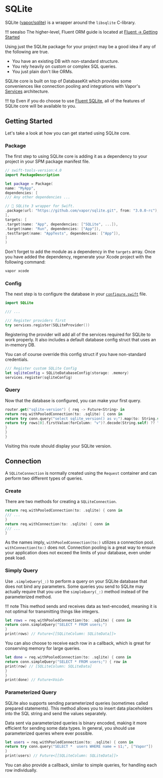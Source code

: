 # SQLite

SQLite ([vapor/sqlite](https://github.com/vapor/sqlite)) is a wrapper around the `libsqlite` C-library.

!!! seealso
    The higher-level, Fluent ORM guide is located at [Fluent &rarr; Getting Started](../fluent/getting-started.md)

Using just the SQLite package for your project may be a good idea if any of the following are true.

- You have an existing DB with non-standard structure.
- You rely heavily on custom or complex SQL queries.
- You just plain don't like ORMs.

SQLite core is built on top of DatabaseKit which provides some conveniences like connection pooling and integrations with Vapor's [Services](../getting-started/services.md) architecture.

!!! tip
Even if you do choose to use [Fluent SQLite](fluent.md), all of the features of SQLite core will be available to you.

## Getting Started

Let's take a look at how you can get started using SQLite core.

### Package

The first step to using SQLite core is adding it as a dependency to your project in your SPM package manifest file.

```swift
// swift-tools-version:4.0
import PackageDescription

let package = Package(
name: "MyApp",
dependencies: [
/// Any other dependencies ...

// 🔵 SQLite 3 wrapper for Swift.
.package(url: "https://github.com/vapor/sqlite.git", from: "3.0.0-rc"),
],
targets: [
.target(name: "App", dependencies: ["SQLite", ...]),
.target(name: "Run", dependencies: ["App"]),
.testTarget(name: "AppTests", dependencies: ["App"]),
]
)
```

Don't forget to add the module as a dependency in the `targets` array. Once you have added the dependency, regenerate your Xcode project with the following command:

```sh
vapor xcode
```


### Config

The next step is to configure the database in your [`configure.swift`](../getting-started/structure.md#configureswift) file.

```swift
import SQLite

/// ...

/// Register providers first
try services.register(SQLiteProvider())
```

Registering the provider will add all of the services required for SQLite to work properly. It also includes a default database config struct that uses an in-memory DB.

You can of course override this config struct if you have non-standard credentials.

```swift
/// Register custom SQLite Config
let sqliteConfig = SQLiteDatabaseConfig(storage: .memory)
services.register(sqliteConfig)
```

### Query

Now that the database is configured, you can make your first query.

```swift
router.get("sqlite-version") { req -> Future<String> in
return req.withPooledConnection(to: .sqlite) { conn in
return try conn.query("select sqlite_version() as v;").map(to: String.self) { rows in
return try rows[0].firstValue(forColumn: "v")?.decode(String.self) ?? "n/a"
}
}
}
```

Visiting this route should display your SQLite version.

## Connection

A `SQLiteConnection` is normally created using the `Request` container and can perform two different types of queries.

### Create

There are two methods for creating a `SQLiteConnection`.

```swift
return req.withPooledConnection(to: .sqlite) { conn in
/// ...
}
return req.withConnection(to: .sqlite) { conn in
/// ...
}
```

As the names imply,  `withPooledConnection(to:)` utilizes a connection pool. `withConnection(to:)` does not. Connection pooling is a great way to ensure your application does not exceed the limits of your database, even under peak load.

### Simply Query

Use `.simpleQuery(_:)` to perform a query on your SQLite database that does not bind any parameters. Some queries you send to SQLite may actually require that you use the `simpleQuery(_:)` method instead of the parameterized method. 

!!! note
This method sends and receives data as text-encoded, meaning it is not optimal for transmitting things like integers.

```swift
let rows = req.withPooledConnection(to: .sqlite) { conn in
return conn.simpleQuery("SELECT * FROM users;")
}
print(rows) // Future<[[SQLiteColumn: SQLiteData]]>
```

You can also choose to receive each row in a callback, which is great for conserving memory for large queries.

```swift
let done = req.withPooledConnection(to: .sqlite) { conn in
return conn.simpleQuery("SELECT * FROM users;") { row in
print(row) // [SQLiteColumn: SQLiteData]
}
}
print(done) // Future<Void>
```

### Parameterized Query

SQLite also supports sending parameterized queries (sometimes called prepared statements). This method allows you to insert data placeholders into the SQL string and send the values separately.

Data sent via parameterized queries is binary encoded, making it more efficient for sending some data types. In general, you should use parameterized queries where ever possible.

```swift
let users = req.withPooledConnection(to: .sqlite) { conn in
return try conn.query("SELECT *  users WHERE name = $1;", ["Vapor"])
}
print(users) // Future<[[SQLiteColumn: SQLiteData]]>
```

You can also provide a callback, similar to simple queries, for handling each row individually.




